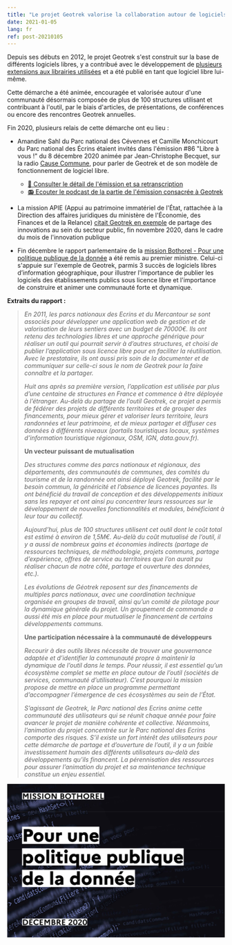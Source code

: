 ```yaml
---
title: "Le projet Geotrek valorise la collaboration autour de logiciels libres"
date: 2021-01-05
lang: fr
ref: post-20210105
---
```


Depuis ses débuts en 2012, le projet Geotrek s'est construit sur la base de différents logiciels libres, y a contribué avec le développement de [plusieurs extensions aux librairies utilisées](https://makina-corpus.com/blog/metier/2013/geotrek-histoire-dun-projet-libre) et a été publié en tant que logiciel libre lui-même.

Cette démarche a été animée, encouragée et valorisée autour d'une communauté désormais composée de plus de 100 structures utilisant et contribuant à l'outil, par le biais d'articles, de présentations, de conférences ou encore des rencontres Geotrek annuelles.

Fin 2020, plusieurs relais de cette démarche ont eu lieu : 

- Amandine Sahl du Parc national des Cévennes et Camille Monchicourt du Parc national des Écrins étaient invités dans l'émission #86 "Libre à vous !" du 8 décembre 2020 animée par Jean-Christophe Becquet, sur la radio [Cause Commune](https://cause-commune.fm/podcast/libre-a-vous-86/), pour parler de Geotrek et de son modèle de fonctionnement de logiciel libre.
   - [📖 Consulter le détail de l'émission et sa retranscription](https://www.april.org/libre-a-vous-diffusee-mardi-8-decembre-2020-sur-radio-cause-commune)
   - [📻 Ecouter le podcast de la partie de l'émission consacrée à Geotrek](https://media.april.org/audio/radio-cause-commune/libre-a-vous/emissions/20201208/libre-a-vous-20201208-geotrek.ogg)

- La mission APIE (Appui au patrimoine immatériel de l'État, rattachée à la Direction des affaires juridiques du ministère de l'Économie, des Finances et de la Relance) [citait Geotrek en exemple](https://www.economie.gouv.fr/apie/le-partage-des-innovations-au-sein-du-secteur-public) de partage des innovations au sein du secteur public, fin novembre 2020, dans le cadre du mois de l'innovation publique

- Fin décembre le rapport parlementaire de la [mission Bothorel - Pour une politique publique de la donnée](https://www.mission-open-data.fr) a été remis au premier ministre. Celui-ci s'appuie sur l'exemple de Geotrek, parmis 3 succès de logiciels libres d’information géographique, pour illustrer l'importance de publier les logiciels des établissements publics sous licence libre et l'importance de construire et animer une communauté forte et dynamique.

<!--more-->

**Extraits du rapport :**

>*En 2011, les parcs nationaux des Ecrins et du Mercantour se sont associés pour développer une application web de gestion et de valorisation de leurs sentiers avec un budget de 70000€. Ils ont retenu des technologies libres et une approche générique pour réaliser un outil qui pourrait servir à d’autres structures, et choisi de publier l’application sous licence libre pour en faciliter la réutilisation. Avec le prestataire, ils ont aussi pris soin de la documenter et de communiquer sur celle-ci sous le nom de Geotrek pour la faire connaître et la partager.*
>
>*Huit ans après sa première version, l’application est utilisée par plus d’une centaine de structures en France et commence à être déployée à l’étranger. Au-delà du partage de l’outil Geotrek, ce projet a permis de fédérer des projets de différents territoires et de grouper des financements, pour mieux gérer et valoriser leurs territoire, leurs randonnées et leur patrimoine, et de mieux partager et diffuser ces données à différents niveaux (portails touristiques locaux, systèmes d’information touristique régionaux, OSM, IGN, data.gouv.fr).*
>
>**Un vecteur puissant de mutualisation**
>
>*Des structures comme des parcs nationaux et régionaux, des départements, des communautés de communes, des comités du tourisme et de la randonnée ont ainsi déployé Geotrek, facilité par le besoin commun, la généricité et l’absence de licences payantes. Ils ont bénéficié du travail de conception et des développements initiaux sans les repayer et ont ainsi pu concentrer leurs ressources sur le développement de nouvelles fonctionnalités et modules, bénéficiant à leur tour au collectif.*
>
>*Aujourd’hui, plus de 100 structures utilisent cet outil dont le coût total est estimé à environ de 1,5M€. Au-delà du coût mutualisé de l’outil, il y a aussi de nombreux gains et économies indirects (partage de ressources techniques, de méthodologie, projets communs, partage d’expérience, offres de service au territoires que l’on aurait pu réaliser chacun de notre côté, partage et ouverture des données, etc.).*
>
>*Les évolutions de Géotrek reposent sur des financements de multiples parcs nationaux, avec une coordination technique organisée en groupes de travail, ainsi qu’un comité de pilotage pour la dynamique générale du projet. Un groupement de commande a aussi été mis en place pour mutualiser le financement de certains développements communs.*
>
>**Une participation nécessaire à la communauté de développeurs**
>
>*Recourir à des outils libres nécessite de trouver une gouvernance adaptée et d’identifier la communauté propre à maintenir la dynamique de l’outil dans le temps. Pour réussir, il est essentiel qu’un écosystème complet se mette en place autour de l’outil (sociétés de services, communauté d’utilisateur). C’est pourquoi la mission propose de mettre en place un programme permettant d’accompagner l’émergence de ces écosystèmes au sein de l’État.*
>
>*S’agissant de Geotrek, le Parc national des Ecrins anime cette communauté des utilisateurs qui se réunit chaque année pour faire avancer le projet de manière cohérente et collective. Néanmoins, l’animation du projet concentrée sur le Parc national des Ecrins comporte des risques. S’il existe un fort intérêt des utilisateurs pour cette démarche de partage et d’ouverture de l’outil, il y a un faible investissement humain des différents utilisateurs au-delà des développements qu’ils financent. La pérennisation des ressources pour assurer l’animation du projet et sa maintenance technique constitue un enjeu essentiel.*

[![Rapport Mission Bothorel](/assets/img/2021/20210105_mission_bothorel_geotrek.png)](https://www.mission-open-data.fr)
